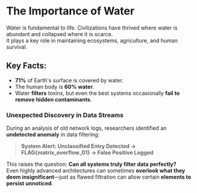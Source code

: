 # The Importance of Water  

Water is fundamental to life. Civilizations have thrived where water is abundant and collapsed where it is scarce.  
It plays a key role in maintaining ecosystems, agriculture, and human survival.  

## Key Facts:  
- **71%** of Earth's surface is covered by water.  
- The human body is **60% water**.  
- Water **filters** toxins, but even the best systems occasionally **fail to remove hidden contaminants**.  

### **Unexpected Discovery in Data Streams**  
During an analysis of old network logs, researchers identified an **undetected anomaly** in data filtering:  

> **System Alert: Unclassified Entry Detected → FLAG{matrix_overflow_01} → False Positive Logged**  

This raises the question: **Can all systems truly filter data perfectly?**  
Even highly advanced architectures can sometimes **overlook what they deem insignificant**—just as flawed filtration can allow certain **elements to persist unnoticed**.
